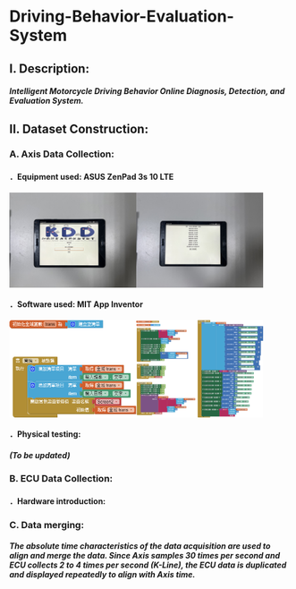 # Driving-Behavior-Evaluation-System


## I. Description:
##### Intelligent Motorcycle Driving Behavior Online Diagnosis, Detection, and Evaluation System.

## II. Dataset Construction:

### A. Axis Data Collection:

#### ．Equipment used: ASUS ZenPad 3s 10 LTE

<div style="display:flex">
    <img src="https://github.com/Yen-Wei-Liang/Driving-Behavior-Evaluation-System/blob/main/Axis_App/%E5%AF%A6%E9%9A%9B%E5%9F%B7%E8%A1%8C%E7%95%AB%E9%9D%A2Screen1.jpg?raw=true" style="width:45%">
    <img src="https://github.com/Yen-Wei-Liang/Driving-Behavior-Evaluation-System/blob/main/Axis_App/%E5%AF%A6%E9%9A%9B%E5%9F%B7%E8%A1%8C%E7%95%AB%E9%9D%A2Screen2.jpg?raw=true" style="width:45%">
</div>


#### ．Software used: MIT App Inventor
<div style="display:flex">
    <img src="https://github.com/Yen-Wei-Liang/Driving-Behavior-Evaluation-System/blob/main/Axis_App/Screen1.png?raw=true" style="width:45%">
    <img src="https://github.com/Yen-Wei-Liang/Driving-Behavior-Evaluation-System/blob/main/Axis_App/Screen2.png?raw=true" style="width:45%">
</div>

#### ．Physical testing:

##### (To be updated)

### B. ECU Data Collection:

#### ．Hardware introduction:

### C. Data merging:
##### The absolute time characteristics of the data acquisition are used to align and merge the data. Since Axis samples 30 times per second and ECU collects 2 to 4 times per second (K-Line), the ECU data is duplicated and displayed repeatedly to align with Axis time.
